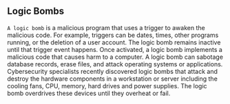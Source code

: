 ## Logic Bombs

`A logic bomb` is a malicious program that uses a trigger to awaken the malicious code. For example, triggers can be dates, times, other programs running, or the deletion of a user account. The logic bomb remains inactive until that trigger event happens. Once activated, a logic bomb implements a malicious code that causes harm to a computer. A logic bomb can sabotage database records, erase files, and attack operating systems or applications. Cybersecurity specialists recently discovered logic bombs that attack and destroy the hardware components in a workstation or server including the cooling fans, CPU, memory, hard drives and power supplies. The logic bomb overdrives these devices until they overheat or fail.
